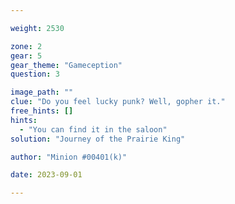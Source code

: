 ```yaml
---

weight: 2530

zone: 2
gear: 5
gear_theme: "Gameception"
question: 3

image_path: ""
clue: "Do you feel lucky punk? Well, gopher it."
free_hints: []
hints:
  - "You can find it in the saloon"
solution: "Journey of the Prairie King"

author: "Minion #00401(k)"

date: 2023-09-01

---
```


